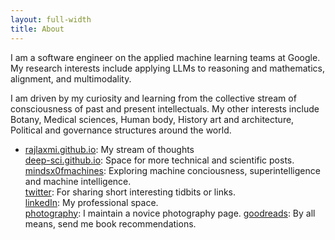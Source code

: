 ```yaml
---
layout: full-width
title: About
---
```


I am a software engineer on the applied machine learning teams at Google. My research interests include applying LLMs to reasoning and mathematics, alignment, and multimodality.

I am driven by my curiosity and learning from the collective stream of consciousness of past and present intellectuals. My other interests include Botany, Medical sciences, Human body, History art and architecture, Political and governance structures around the world.  

- [rajlaxmi.github.io](https://rajlaxmi.github.io/): My stream of thoughts \
[deep-sci.github.io](https://deep-sci.github.io/): Space for more technical and scientific posts. \
[mindsx0fmachines](https://mindsx0fmachines.substack.com/): Exploring machine conciousness, superintelligence and machine intelligence. \
[twitter](https://twitter.com/rajlaxmisah): For sharing short interesting tidbits or links. \
[linkedIn](https://www.linkedin.com/in/rajlaxmi-a6b28942/): My professional space. \
[photography](https://www.instagram.com/raila.snapshots/): I maintain a novice photography page.
[goodreads](https://www.goodreads.com/user/show/28756394-raila): By all means, send me book recommendations.